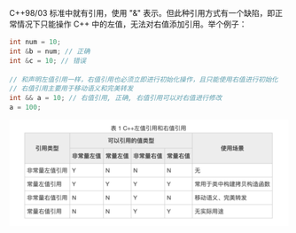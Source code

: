 C++98/03 标准中就有引用，使用 "&" 表示。但此种引用方式有一个缺陷，即正常情况下只能操作 C++ 中的左值，无法对右值添加引用。举个例子：
```c++
int num = 10;
int &b = num; // 正确
int &c = 10; // 错误

// 和声明左值引用一样，右值引用也必须立即进行初始化操作，且只能使用右值进行初始化
// 右值引用主要用于移动语义和完美转发
int && a = 10; // 右值引用, 正确, 右值引用可以对右值进行修改
a = 100;
```
![屏幕快照 2021-06-28 09.58.18 PM 1](../images/dbc82824cf4c4f976691fb61190b9c220e9d92c118cfa71728d0f624f9f1345b.png)  